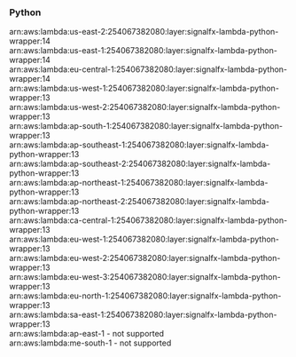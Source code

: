 <h3>Python</h3>

arn:aws:lambda:us-east-2:254067382080:layer:signalfx-lambda-python-wrapper:14<br>
arn:aws:lambda:us-east-1:254067382080:layer:signalfx-lambda-python-wrapper:14<br>
arn:aws:lambda:eu-central-1:254067382080:layer:signalfx-lambda-python-wrapper:14<br>
arn:aws:lambda:us-west-1:254067382080:layer:signalfx-lambda-python-wrapper:13<br>
arn:aws:lambda:us-west-2:254067382080:layer:signalfx-lambda-python-wrapper:13<br>
arn:aws:lambda:ap-south-1:254067382080:layer:signalfx-lambda-python-wrapper:13<br>
arn:aws:lambda:ap-southeast-1:254067382080:layer:signalfx-lambda-python-wrapper:13<br>
arn:aws:lambda:ap-southeast-2:254067382080:layer:signalfx-lambda-python-wrapper:13<br>
arn:aws:lambda:ap-northeast-1:254067382080:layer:signalfx-lambda-python-wrapper:13<br>
arn:aws:lambda:ap-northeast-2:254067382080:layer:signalfx-lambda-python-wrapper:13<br>
arn:aws:lambda:ca-central-1:254067382080:layer:signalfx-lambda-python-wrapper:13<br>
arn:aws:lambda:eu-west-1:254067382080:layer:signalfx-lambda-python-wrapper:13<br>
arn:aws:lambda:eu-west-2:254067382080:layer:signalfx-lambda-python-wrapper:13<br>
arn:aws:lambda:eu-west-3:254067382080:layer:signalfx-lambda-python-wrapper:13<br>
arn:aws:lambda:eu-north-1:254067382080:layer:signalfx-lambda-python-wrapper:13<br>
arn:aws:lambda:sa-east-1:254067382080:layer:signalfx-lambda-python-wrapper:13<br>
arn:aws:lambda:ap-east-1 - not supported<br>
arn:aws:lambda:me-south-1 - not supported<br>

<!-- Note to maintainers: please be careful editing this file. 
